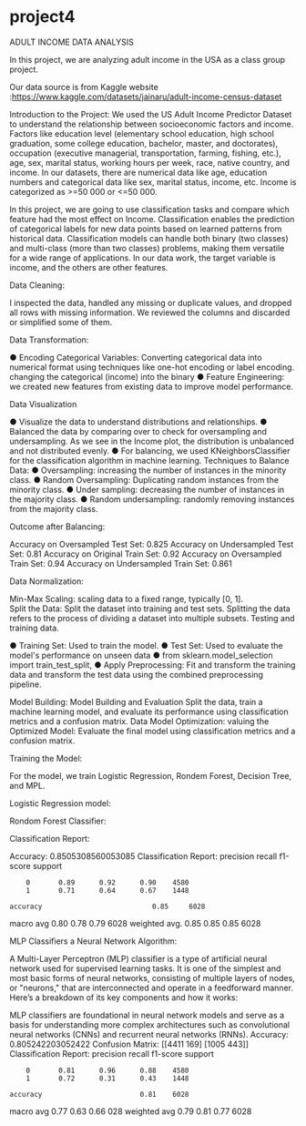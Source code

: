 # project4



ADULT INCOME DATA ANALYSIS

In this project, we are analyzing adult income in the USA as a class group project. 

Our data  source is from Kaggle website :https://www.kaggle.com/datasets/jainaru/adult-income-census-dataset

Introduction to the Project:
We used the US Adult Income Predictor Dataset to understand the relationship between socioeconomic factors and income. Factors like education level (elementary school education, high school graduation, some college education, bachelor, master, and doctorates), occupation (executive managerial, transportation, farming, fishing, etc.), age, sex, marital status, working hours per week, race, native country, and income.
In our datasets, there are numerical data like age, education numbers and categorical data like sex, marital status, income, etc. Income is categorized as >=50 000 or <=50 000.

In this project, we are going to use classification tasks and compare which feature had the most effect on Income. Classification enables the prediction of categorical labels for new data points based on learned patterns from historical data.
Classification models can handle both binary (two classes) and multi-class (more than two classes) problems, making them versatile for a wide range of applications.
In our data work, the target variable is income, and the others are other features.

Data Cleaning: 

I inspected the data, handled any missing or duplicate values, and dropped all rows with missing information.
We reviewed the columns and discarded or simplified some of them.

Data Transformation:

● Encoding Categorical Variables: Converting categorical data into numerical format using techniques like one-hot encoding or label encoding.
changing the categorical (income) into the binary
●	Feature Engineering:  we created new features from existing data to improve model performance.

Data Visualization

●	Visualize the data to understand distributions and relationships.
●	Balanced the data by comparing over to check for oversampling and undersampling. As we see in the Income plot, the distribution is unbalanced and not distributed evenly.
●	For balancing, we used KNeighborsClassifier for the classification algorithm in machine learning.
Techniques to Balance Data:
●	Oversampling: increasing the number of instances in the minority class. 
●	Random Oversampling: Duplicating random instances from the minority class. 
●	 Under sampling: decreasing the number of instances in the majority class.
●	 Random undersampling: randomly removing instances from the majority class.


Outcome after Balancing:

Accuracy on Oversampled Test Set: 0.825
Accuracy on Undersampled Test Set: 0.81
Accuracy on Original Train Set: 0.92
Accuracy on Oversampled Train Set: 0.94 
Accuracy on Undersampled Train Set: 0.861

Data Normalization:

Min-Max Scaling: scaling data to a fixed range, typically [0, 1].      
Split the Data: Split the dataset into training and test sets.  Splitting the data refers to the process of dividing a dataset into multiple subsets. Testing and training data.

●	Training Set: Used to train the model.
●	Test Set: Used to evaluate the model's performance on unseen data
●	from sklearn.model_selection import train_test_split, 
●	 Apply Preprocessing: Fit and transform the training data and transform the test data using the combined preprocessing pipeline.

Model Building:
Model Building and Evaluation Split the data, train a machine learning model, and evaluate its performance using classification metrics and a confusion matrix.
Data Model Optimization: valuing the Optimized Model: Evaluate the final model using classification metrics and a confusion matrix.

Training the Model:

For the model, we train Logistic Regression, Rondem Forest, Decision Tree, and MPL.

Logistic Regression model:
	  
Rondom Forest Classifier:

Classification Report:

Accuracy: 0.8505308560053085
Classification Report:
          	precision	recall  f1-score   support
 
       	0   	0.89      0.92  	0.90  	4580
       	1   	0.71      0.64  	0.67  	1448
 
	accuracy    	                   0.85  	6028
   macro avg   	0.80      0.78  	0.79  	6028
weighted avg.   	0.85      0.85  	0.85  	6028


MLP Classifiers a Neural Network Algorithm:
    	
A Multi-Layer Perceptron (MLP) classifier is a type of artificial neural network used for supervised learning tasks. It is one of the simplest and most basic forms of neural networks, consisting of multiple layers of nodes, or "neurons," that are interconnected and operate in a feedforward manner. Here’s a breakdown of its key components and how it works:
 
MLP classifiers are foundational in neural network models and serve as a basis for understanding more complex architectures such as convolutional neural networks (CNNs) and recurrent neural networks (RNNs).
Accuracy: 0.805242203052422
Confusion Matrix:
[[4411  169]
 [1005  443]]
Classification Report:
          	precision	recall  f1-score   support
 
       	0   	0.81      0.96  	0.88  	4580
       	1   	0.72      0.31  	0.43  	1448
 
	accuracy                       	0.81  	6028
   macro avg   	0.77      0.63  	0.66  	028
weighted avg   	0.79      0.81  	0.77  	6028 



